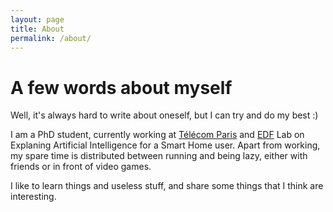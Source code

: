 ```yaml
---
layout: page
title: About
permalink: /about/
---
```


A few words about myself 
===========


Well, it's always hard to write about oneself, but I can try and do my best :)

I am a PhD student, currently working at [Télécom Paris][TP] and [EDF][edf] Lab on Explaning Artificial Intelligence for a Smart Home user. Apart from working, my spare time is distributed between running and being lazy, either with friends or in front of video games.

I like to learn things and useless stuff, and share some things that I think are interesting.


[TP]: http://telecom-paris.fr
[edf]: https://www.edf.fr
